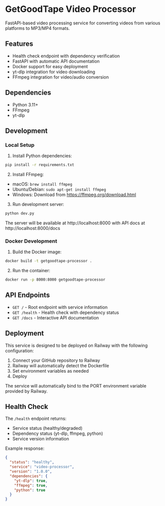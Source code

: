 # GetGoodTape Video Processor

FastAPI-based video processing service for converting videos from various platforms to MP3/MP4 formats.

## Features

- Health check endpoint with dependency verification
- FastAPI with automatic API documentation
- Docker support for easy deployment
- yt-dlp integration for video downloading
- FFmpeg integration for video/audio conversion

## Dependencies

- Python 3.11+
- FFmpeg
- yt-dlp

## Development

### Local Setup

1. Install Python dependencies:

```bash
pip install -r requirements.txt
```

2. Install FFmpeg:

- macOS: `brew install ffmpeg`
- Ubuntu/Debian: `sudo apt-get install ffmpeg`
- Windows: Download from https://ffmpeg.org/download.html

3. Run development server:

```bash
python dev.py
```

The server will be available at http://localhost:8000 with API docs at http://localhost:8000/docs

### Docker Development

1. Build the Docker image:

```bash
docker build -t getgoodtape-processor .
```

2. Run the container:

```bash
docker run -p 8000:8000 getgoodtape-processor
```

## API Endpoints

- `GET /` - Root endpoint with service information
- `GET /health` - Health check with dependency status
- `GET /docs` - Interactive API documentation

## Deployment

This service is designed to be deployed on Railway with the following configuration:

1. Connect your GitHub repository to Railway
2. Railway will automatically detect the Dockerfile
3. Set environment variables as needed
4. Deploy

The service will automatically bind to the PORT environment variable provided by Railway.

## Health Check

The `/health` endpoint returns:

- Service status (healthy/degraded)
- Dependency status (yt-dlp, ffmpeg, python)
- Service version information

Example response:

```json
{
  "status": "healthy",
  "service": "video-processor",
  "version": "1.0.0",
  "dependencies": {
    "yt-dlp": true,
    "ffmpeg": true,
    "python": true
  }
}
```
